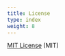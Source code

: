 ```yaml
---
title: License
type: index
weight: 8
---
```


[MIT License](https://github.com/mage2dock/mage2dock/blob/master/LICENSE) (MIT)
